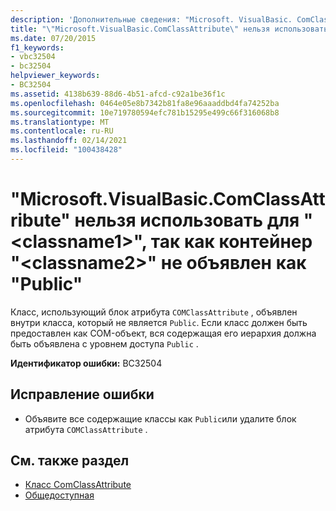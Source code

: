 ```yaml
---
description: 'Дополнительные сведения: "Microsoft. VisualBasic. ComClassAttribute" не может применяться к " <classname1> ", так как его контейнер " <classname2> " не объявлен как "Public"'
title: "\"Microsoft.VisualBasic.ComClassAttribute\" нельзя использовать для \"<classname1>\", так как контейнер \"<classname2>\" не объявлен как \"Public\""
ms.date: 07/20/2015
f1_keywords:
- vbc32504
- bc32504
helpviewer_keywords:
- BC32504
ms.assetid: 4138b639-88d6-4b51-afcd-c92a1be36f1c
ms.openlocfilehash: 0464e05e8b7342b81fa8e96aaaddbd4fa74252ba
ms.sourcegitcommit: 10e719780594efc781b15295e499c66f316068b8
ms.translationtype: MT
ms.contentlocale: ru-RU
ms.lasthandoff: 02/14/2021
ms.locfileid: "100438428"
---
```

# <a name="microsoftvisualbasiccomclassattribute-cannot-be-applied-to-classname1-because-its-container-classname2-is-not-declared-public"></a>"Microsoft.VisualBasic.ComClassAttribute" нельзя использовать для "\<classname1>", так как контейнер "\<classname2>" не объявлен как "Public"

Класс, использующий блок атрибута `COMClassAttribute` , объявлен внутри класса, который не является `Public`. Если класс должен быть предоставлен как COM-объект, вся содержащая его иерархия должна быть объявлена с уровнем доступа `Public` .  
  
 **Идентификатор ошибки:** BC32504  
  
## <a name="to-correct-this-error"></a>Исправление ошибки  
  
- Объявите все содержащие классы как `Public`или удалите блок атрибута `COMClassAttribute` .  
  
## <a name="see-also"></a>См. также раздел

- [Класс ComClassAttribute](xref:Microsoft.VisualBasic.ComClassAttribute)
- [Общедоступная](../language-reference/modifiers/public.md)
